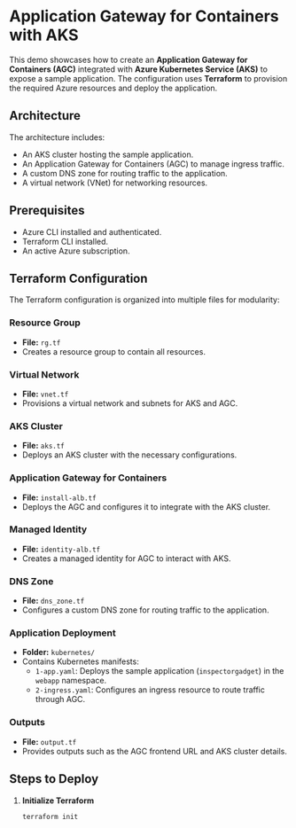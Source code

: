 # Application Gateway for Containers with AKS

This demo showcases how to create an **Application Gateway for Containers (AGC)** integrated with **Azure Kubernetes Service (AKS)** to expose a sample application. The configuration uses **Terraform** to provision the required Azure resources and deploy the application.

## Architecture

The architecture includes:
- An AKS cluster hosting the sample application.
- An Application Gateway for Containers (AGC) to manage ingress traffic.
- A custom DNS zone for routing traffic to the application.
- A virtual network (VNet) for networking resources.

## Prerequisites

- Azure CLI installed and authenticated.
- Terraform CLI installed.
- An active Azure subscription.

## Terraform Configuration

The Terraform configuration is organized into multiple files for modularity:

### Resource Group
- **File:** `rg.tf`
- Creates a resource group to contain all resources.

### Virtual Network
- **File:** `vnet.tf`
- Provisions a virtual network and subnets for AKS and AGC.

### AKS Cluster
- **File:** `aks.tf`
- Deploys an AKS cluster with the necessary configurations.

### Application Gateway for Containers
- **File:** `install-alb.tf`
- Deploys the AGC and configures it to integrate with the AKS cluster.

### Managed Identity
- **File:** `identity-alb.tf`
- Creates a managed identity for AGC to interact with AKS.

### DNS Zone
- **File:** `dns_zone.tf`
- Configures a custom DNS zone for routing traffic to the application.

### Application Deployment
- **Folder:** `kubernetes/`
- Contains Kubernetes manifests:
  - `1-app.yaml`: Deploys the sample application (`inspectorgadget`) in the `webapp` namespace.
  - `2-ingress.yaml`: Configures an ingress resource to route traffic through AGC.

### Outputs
- **File:** `output.tf`
- Provides outputs such as the AGC frontend URL and AKS cluster details.

## Steps to Deploy

1. **Initialize Terraform**
   ```sh
   terraform init